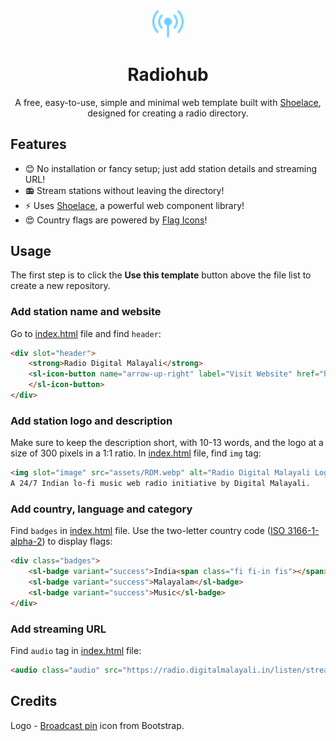 <div align="center">

<img src="assets/favicon.svg" alt="Radiohub" width="50"/>

# Radiohub
A free, easy-to-use, simple and minimal web template built with [Shoelace](https://shoelace.style/), designed for creating a radio directory.

</div>

## Features
- 😊 No installation or fancy setup; just add station details and streaming URL!
- 📻 Stream stations without leaving the directory! 
- ⚡ Uses [Shoelace](https://shoelace.style/), a powerful web component library!
- 😍 Country flags are powered by [Flag Icons](https://github.com/lipis/flag-icons)!

## Usage
The first step is to click the **Use this template** button above the file list to create a new repository.

### Add station name and website
Go to [index.html](https://github.com/digitalmalayali/radiohub/blob/main/index.html#L38-L42) file and find `header`:

```html
<div slot="header">
    <strong>Radio Digital Malayali</strong>
    <sl-icon-button name="arrow-up-right" label="Visit Website" href="https://radio.digitalmalayali.in/" target="_blank">   
    </sl-icon-button>
</div>
```

### Add station logo and description
Make sure to keep the description short, with 10-13 words, and the logo at a size of 300 pixels in a 1:1 ratio. In [index.html](https://github.com/digitalmalayali/radiohub/blob/main/index.html#L43-L44) file, find `img` tag:

```html
<img slot="image" src="assets/RDM.webp" alt="Radio Digital Malayali Logo" />
A 24/7 Indian lo-fi music web radio initiative by Digital Malayali.
```

### Add country, language and category
Find `badges` in [index.html](https://github.com/digitalmalayali/radiohub/blob/main/index.html#L45-L49) file. Use the two-letter country code ([ISO 3166-1-alpha-2](https://en.wikipedia.org/wiki/ISO_3166-1_alpha-2)) to display flags:

```html
<div class="badges">
    <sl-badge variant="success">India<span class="fi fi-in fis"></span></sl-badge>
    <sl-badge variant="success">Malayalam</sl-badge>
    <sl-badge variant="success">Music</sl-badge>
</div>
```

### Add streaming URL
Find `audio` tag in [index.html](https://github.com/digitalmalayali/radiohub/blob/main/index.html#L55-L56) file:

```html
<audio class="audio" src="https://radio.digitalmalayali.in/listen/stream/radio.mp3" preload="none"></audio>
```

## Credits
Logo - [Broadcast pin](https://icons.getbootstrap.com/icons/broadcast-pin/) icon from Bootstrap.
